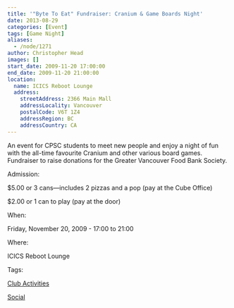 ```yaml
---
title: '"Byte To Eat" Fundraiser: Cranium & Game Boards Night'
date: 2013-08-29
categories: [Event]
tags: [Game Night]
aliases:
  - /node/1271
author: Christopher Head
images: []
start_date: 2009-11-20 17:00:00
end_date: 2009-11-20 21:00:00
location:
  name: ICICS Reboot Lounge
  address:
    streetAddress: 2366 Main Mall
    addressLocality: Vancouver
    postalCode: V6T 1Z4
    addressRegion: BC
    addressCountry: CA
---
```


An event for CPSC students to meet new people and enjoy a night of fun with the all-time favourite Cranium and other various board games. Fundraiser to raise donations for the Greater Vancouver Food Bank Society.

Admission:

$5.00 or 3 cans—includes 2 pizzas and a pop (pay at the Cube Office)

$2.00 or 1 can to play (pay at the door)

When:

Friday, November 20, 2009 - 17:00 to 21:00

Where:

ICICS Reboot Lounge

Tags:

[Club Activities](/club)

[Social](/social)
